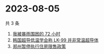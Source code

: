 # 2023-08-05

共 3 条

<!-- BEGIN -->
<!-- 最后更新时间 Sat Aug 05 2023 15:06:08 GMT+0800 (China Standard Time) -->

1. [我被暴雨围困的 72 小时](https://www.zhihu.com/search?q=%E6%88%91%E8%A2%AB%E6%9A%B4%E9%9B%A8%E5%9B%B4%E5%9B%B0%E7%9A%84%2072%20%E5%B0%8F%E6%97%B6)
1. [韩国超导低温学会称 LK-99 并非常温超导体](https://www.zhihu.com/search?q=%E9%9F%A9%E5%9B%BD%E8%B6%85%E5%AF%BC%E4%BD%8E%E6%B8%A9%E5%AD%A6%E4%BC%9A%E7%A7%B0%20LK-99%20%E5%B9%B6%E9%9D%9E%E5%B8%B8%E6%B8%A9%E8%B6%85%E5%AF%BC%E4%BD%93)
1. [郑州暂停执行住房限售政策](https://www.zhihu.com/search?q=%E9%83%91%E5%B7%9E%E6%9A%82%E5%81%9C%E6%89%A7%E8%A1%8C%E4%BD%8F%E6%88%BF%E9%99%90%E5%94%AE%E6%94%BF%E7%AD%96)

<!-- END -->
